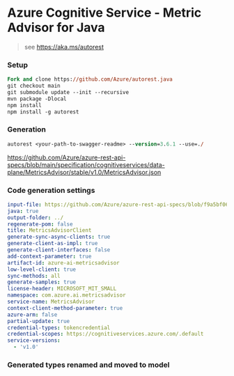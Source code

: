 # Azure Cognitive Service - Metric Advisor for Java

> see https://aka.ms/autorest

### Setup
```ps
Fork and clone https://github.com/Azure/autorest.java
git checkout main
git submodule update --init --recursive
mvn package -Dlocal
npm install
npm install -g autorest
```

### Generation
```ps
autorest <your-path-to-swagger-readme> --version=3.6.1 --use=./
```

https://github.com/Azure/azure-rest-api-specs/blob/main/specification/cognitiveservices/data-plane/MetricsAdvisor/stable/v1.0/MetricsAdvisor.json

### Code generation settings
```yaml
input-file: https://github.com/Azure/azure-rest-api-specs/blob/f9a5bf06925934b7841bdc95c14e9b70379b426b/specification/cognitiveservices/data-plane/MetricsAdvisor/stable/v1.0/MetricsAdvisor.json
java: true
output-folder: ../
regenerate-pom: false
title: MetricsAdvisorClient
generate-sync-async-clients: true
generate-client-as-impl: true
generate-client-interfaces: false
add-context-parameter: true
artifact-id: azure-ai-metricsadvisor
low-level-client: true
sync-methods: all
generate-samples: true
license-header: MICROSOFT_MIT_SMALL
namespace: com.azure.ai.metricsadvisor
service-name: MetricsAdvisor
context-client-method-parameter: true
azure-arm: false
partial-update: true
credential-types: tokencredential
credential-scopes: https://cognitiveservices.azure.com/.default
service-versions:
  - 'v1.0'
```
### Generated types renamed and moved to model

